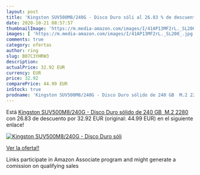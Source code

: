 ```yaml
---
layout: post
title: 'Kingston SUV500M8/240G - Disco Duro sóli al 26.83 % de descuento'
date: 2020-10-21 08:57:57
thumbnailImage: 'https://m.media-amazon.com/images/I/41AP13MF2rL._SL200_.jpg'
images: [ 'https://m.media-amazon.com/images/I/41AP13MF2rL._SL200_.jpg' ]
comments: true
category: ofertas
author: ring
slug: B07C3YHRW3
description:
actualPrice: 32.92 EUR
currency: EUR
price: 32.92
comparePrice: 44.99 EUR
inStock: true
prodname: 'Kingston SUV500M8/240G - Disco Duro sólido de 240 GB  M.2 2280 '
---
```


Está [Kingston SUV500M8/240G - Disco Duro sólido de 240 GB  M.2 2280 ](https://www.amazon.es/dp/B07C3YHRW3/?tag=tolees-21) con 26.83 de descuento por 32.92 EUR (original: 44.99 EUR) en el siguiente enlace!

[![Kingston SUV500M8/240G - Disco Duro sóli](https://m.media-amazon.com/images/I/41AP13MF2rL._SL200_.jpg)](https://www.amazon.es/dp/B07C3YHRW3/?tag=tolees-21)

[Ver la oferta!!](https://www.amazon.es/dp/B07C3YHRW3/?tag=tolees-21)

Links participate in Amazon Associate program and might generate a comission on qualifying sales


